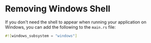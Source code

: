 # Removing Windows Shell

If you don't need the shell to appear when running your application on Windows, you can add the following to the `main.rs` file:

```rs
#![windows_subsystem = "windows"]
```